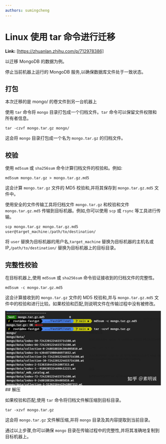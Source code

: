 ```yaml
---
authors: sumingcheng
---
```

# Linux 使用 tar 命令进行迁移



 **Link:** [https://zhuanlan.zhihu.com/p/712978386]



以迁移 MongoDB 的数据为例。

停止当前机器上运行的 MongoDB 服务,以确保数据库文件处于一致状态。

## 打包  

本次迁移的是 mongo/ 的卷文件到另一台机器上

使用 `tar` 命令将 `mongo` 目录打包成一个归档文件。`tar` 命令可以保留文件权限和所有者信息。

```
tar -czvf mongo.tar.gz mongo/
```

这会将 `mongo` 目录打包成一个名为 `mongo.tar.gz` 的归档文件。

## 校验  

使用 `md5sum` 或 `sha256sum` 命令计算归档文件的校验和。例如:

```
md5sum mongo.tar.gz > mongo.tar.gz.md5
```

这会计算 `mongo.tar.gz` 文件的 MD5 校验和,并将其保存到 `mongo.tar.gz.md5` 文件中。

使用安全的文件传输工具将归档文件 `mongo.tar.gz` 和校验和文件 `mongo.tar.gz.md5` 传输到目标机器。例如,你可以使用 `scp` 或 `rsync` 等工具进行传输。

```
scp mongo.tar.gz mongo.tar.gz.md5 user@target_machine:/path/to/destination/
```

将 `user` 替换为目标机器的用户名,`target_machine` 替换为目标机器的主机名或IP,`/path/to/destination/` 替换为目标机器上的目标目录。

## 完整性校验  

在目标机器上,使用 `md5sum` 或 `sha256sum` 命令验证接收到的归档文件的完整性。

```
md5sum -c mongo.tar.gz.md5
```

这会计算接收到的 `mongo.tar.gz` 文件的 MD5 校验和,并与 `mongo.tar.gz.md5` 文件中的校验和进行比较。如果校验和匹配,则说明文件在传输过程中没有被修改。

![1404a69a7ed73f6e9d229366031c54ed](../image/1404a69a7ed73f6e9d229366031c54ed.jpg)## 解压  

如果校验和匹配,使用 `tar` 命令将归档文件解压缩到目标目录。

```
tar -xzvf mongo.tar.gz
```

这会将 `mongo.tar.gz` 文件解压缩,并将 `mongo` 目录及其内容提取到当前目录。

通过以上步骤,你可以确保 `mongo` 目录在传输过程中的完整性,并将其准确地复制到目标机器上。

